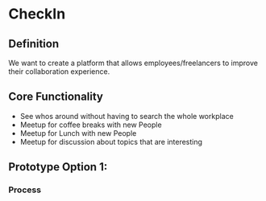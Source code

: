 # CheckIn

## Definition

We want to create a platform that allows employees/freelancers to improve their collaboration experience.

## Core Functionality

  - See whos around without having to search the whole workplace
  - Meetup for coffee breaks with new People
  - Meetup for Lunch with new People
  - Meetup for discussion about topics that are interesting
  
 ## Prototype Option 1:
 
 ### Process
